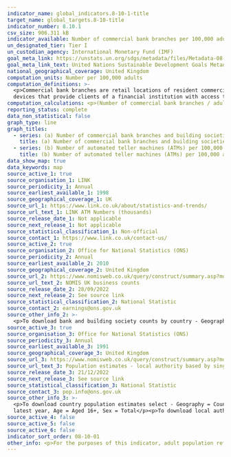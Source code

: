 ```yaml
---
indicator_name: global_indicators.8-10-1-title
target_name: global_targets.8-10-title
indicator_number: 8.10.1
csv_size: 906.311 kB
indicator_available: Number of commercial bank branches per 100,000 adults and number of automated teller machines (ATMs) per 100,000 adults
un_designated_tier: Tier I
un_custodian_agency: International Monetary Fund (IMF)
goal_meta_link: https://unstats.un.org/sdgs/metadata/files/Metadata-08-10-01.pdf
goal_meta_link_text: United Nations Sustainable Development Goals Metadata (PDF 411 KB)
national_geographical_coverage: United Kingdom
computation_units: Number per 100,000 adults
computation_definitions: >-
  <p>Commercial bank branches are retail locations of resident commercial banks and other resident banks that function as commercial banks that provide financial services to customers and are physically separated.</p><p> Automated teller machines (ATMs) are computerized telecommunications
  devices that provide clients of a financial institution with access to financial transactions in a public place.</p>
computation_calculations: <p>(Number of commercial bank branches / adult population) * 100,000</p><p>(Number of ATMs / adult population) * 100,000</p>
reporting_status: complete
data_non_statistical: false
graph_type: line
graph_titles:
  - series: (a) Number of commercial bank branches and building societies per 100,000 adults
    title: (a) Number of commercial bank branches and building societies per 100,000 adults
  - series: (b) Number of automated teller machines (ATMs) per 100,000 adults
    title: (b) Number of automated teller machines (ATMs) per 100,000 adults
data_show_map: true
data_keywords: map
source_active_1: true
source_organisation_1: LINK
source_periodicity_1: Annual
source_earliest_available_1: 1998
source_geographical_coverage_1: UK
source_url_1: https://www.link.co.uk/about/statistics-and-trends/
source_url_text_1: LINK ATM Numbers (thousands)
source_release_date_1: Not applicable
source_next_release_1: Not applicable
source_statistical_classification_1: Non-official
source_contact_1: https://www.link.co.uk/contact-us/
source_active_2: true
source_organisation_2: Office for National Statistics (ONS)
source_periodicity_2: Annual
source_earliest_available_2: 2010
source_geographical_coverage_2: United Kingdom
source_url_2: https://www.nomisweb.co.uk/query/construct/summary.asp?mode=construct&version=0&dataset=141
source_url_text_2: NOMIS UK business counts
source_release_date_2: 28/09/2022
source_next_release_2: See source link
source_statistical_classification_2: National Statistic
source_contact_2: earnings@ons.gov.uk
source_other_info_2: >-
  <p>To download bank and building society counts by country - Geography = Countries > tick all, Date = All years, Employment Size Band = Total, Industry = 64191 (Banks) and 64192 (Building societies), Legal Status = Total</p><p>To download bank and building society counts by region - Geography = Regions > tick all, then deselect Northern Ireland, Scotland, and Wales, Date = All years, Employment Size Band = Total, Industry = 64191 (Banks) and 64192 (Building societies), Legal Status = Total</p><p>To download bank and building society counts by local authority - Geography = local authority - district / unitary (as of April 2021) > tick all, Date = All years, Employment Size Band = Total, Industry =  64191 (Banks) and 64192 (Building societies), Legal Status = Total<p>
source_active_3: true
source_organisation_3: Office for National Statistics (ONS)
source_periodicity_3: Annual
source_earliest_available_3: 1991
source_geographical_coverage_3: United Kingdom
source_url_3: https://www.nomisweb.co.uk/query/construct/summary.asp?mode=construct&version=0&dataset=2002
source_url_text_3: Population estimates - local authority based by single year of age
source_release_date_3: 21/12/2022
source_next_release_3: See source link
source_statistical_classification_3: National Statistic
source_contact_3: pop.info@ons.gov.uk
source_other_info_3: >-
  <p>To download country population estimates select - Geography = Countries > tick all, Date = select all years from 2010 to latest year, Age = Aged 16+, Sex = Total</p><p>To download region population estimates select - Geography = Regions > tick all, Date = select all years from 2010 to
  latest year, Age = Aged 16+, Sex = Total</p><p>To download local authority population estimates select - Geography = local authority - district / unitary (as of April 2021) > tick all, Date = select all years from 2010 to latest year, Age = Aged 16+, Sex = Total
source_active_4: false
source_active_5: false
source_active_6: false
indicator_sort_order: 08-10-01
other_info: <p>For the purposes of this indicator, adult population refers to all individuals aged 16 years and over.</p><p> Data follows the UN specification for this indicator. This indicator has not been identified in collaboration with topic experts.
---
```

